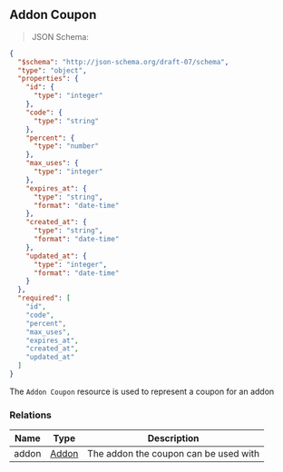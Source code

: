 ## Addon Coupon

> JSON Schema:

```json
{
  "$schema": "http://json-schema.org/draft-07/schema",
  "type": "object",
  "properties": {
    "id": {
      "type": "integer"
    },
    "code": {
      "type": "string"
    },
    "percent": {
      "type": "number"
    },
    "max_uses": {
      "type": "integer"
    },
    "expires_at": {
      "type": "string",
      "format": "date-time"
    },
    "created_at": {
      "type": "string",
      "format": "date-time"
    },
    "updated_at": {
      "type": "integer",
      "format": "date-time"
    }
  },
  "required": [
    "id",
    "code",
    "percent",
    "max_uses",
    "expires_at",
    "created_at",
    "updated_at"
  ]
}
```

The `Addon Coupon` resource is used to represent a coupon for an addon

### Relations
Name | Type | Description
---- | ---- | -----------
addon | [Addon](#resource-types-resource-types-addon) | The addon the coupon can be used with
